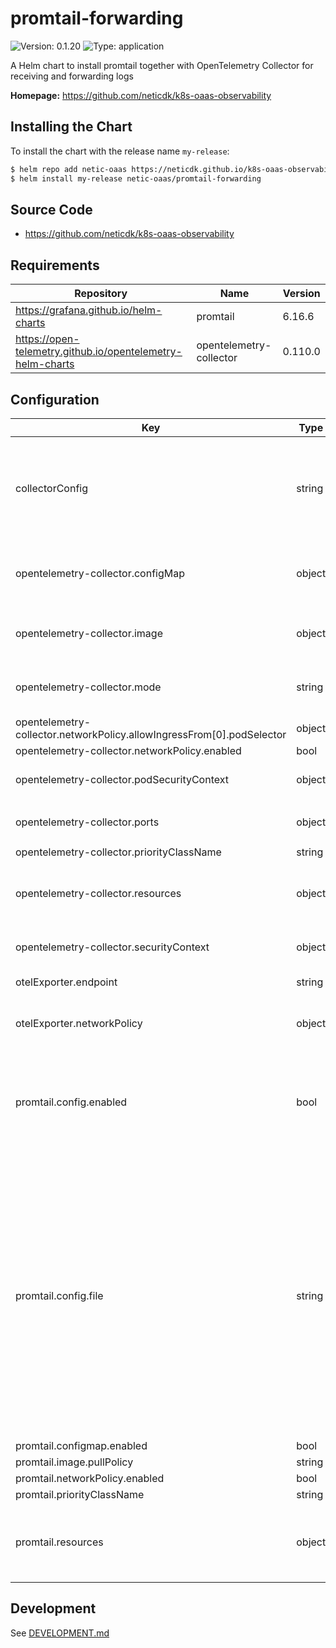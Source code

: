 # promtail-forwarding

![Version: 0.1.20](https://img.shields.io/badge/Version-0.1.20-informational?style=flat-square) ![Type: application](https://img.shields.io/badge/Type-application-informational?style=flat-square)

A Helm chart to install promtail together with OpenTelemetry Collector for receiving and forwarding logs

**Homepage:** <https://github.com/neticdk/k8s-oaas-observability>

## Installing the Chart

To install the chart with the release name `my-release`:

```bash
$ helm repo add netic-oaas https://neticdk.github.io/k8s-oaas-observability
$ helm install my-release netic-oaas/promtail-forwarding
```

## Source Code

* <https://github.com/neticdk/k8s-oaas-observability>

## Requirements

| Repository | Name | Version |
|------------|------|---------|
| https://grafana.github.io/helm-charts | promtail | 6.16.6 |
| https://open-telemetry.github.io/opentelemetry-helm-charts | opentelemetry-collector | 0.110.0 |

## Configuration

| Key | Type | Default | Description |
|-----|------|---------|-------------|
| collectorConfig | string | `"exporters:\n{{- if .Values.otelExporter.endpoint }}\n  otlphttp:\n    endpoint: {{ .Values.otelExporter.endpoint }}\n    tls:\n      insecure: true\n{{- else }}\n  debug: {}\n{{- end }}\nextensions:\n  health_check:\n    endpoint: ${env:MY_POD_IP}:13133\nprocessors:\n  batch: {}\n  memory_limiter:\n    check_interval: 5s\n    limit_percentage: 80\n    spike_limit_percentage: 25\nreceivers:\n  loki:\n    protocols:\n      grpc:\n        endpoint: ${env:MY_POD_IP}:3600\n      http:\n        endpoint: ${env:MY_POD_IP}:3500\n    use_incoming_timestamp: true\nservice:\n  extensions:\n  - health_check\n  pipelines:\n    logs:\n      exporters:\n{{- if .Values.otelExporter.endpoint }}\n      - otlphttp\n{{- else }}\n      - debug\n{{- end }}\n      processors:\n      - memory_limiter\n      - batch\n      receivers:\n      - loki\n  telemetry:\n    metrics:\n      address: ${env:MY_POD_IP}:8888\n"` | OpenTelemetry Collector yaml configuration. The input will be run through the Helm templating engine. |
| opentelemetry-collector.configMap | object | `{"create":false,"existingName":"true"}` | set up configuration matching the Promtail configuration |
| opentelemetry-collector.image | object | `{"pullPolicy":"Always","repository":"otel/opentelemetry-collector-contrib"}` | image must be "contrib" to include the Loki receiver |
| opentelemetry-collector.mode | string | `"deployment"` | should be deployet as Kubernetes "deployment" |
| opentelemetry-collector.networkPolicy.allowIngressFrom[0].podSelector | object | `{}` |  |
| opentelemetry-collector.networkPolicy.enabled | bool | `true` |  |
| opentelemetry-collector.podSecurityContext | object | `{"fsGroup":65534,"runAsGroup":65534,"runAsNonRoot":true,"runAsUser":65534}` | setting up strict security contexts |
| opentelemetry-collector.ports | object | `{"jaeger-compact":{"enabled":false},"jaeger-grpc":{"enabled":false},"jaeger-thrift":{"enabled":false},"loki-grpc":{"appProtocol":"grpc","containerPort":3600,"enabled":true,"hostPort":3600,"protocol":"TCP","servicePort":3600},"loki-http":{"containerPort":3500,"enabled":true,"hostPort":3500,"protocol":"TCP","servicePort":3500},"metrics":{"enabled":true},"otlp":{"enabled":false},"otlp-http":{"enabled":false},"zipkin":{"enabled":false}}` | only setup up port to receive Loki protocol |
| opentelemetry-collector.priorityClassName | string | `"secure-cloud-stack-technical-operations-critical"` |  |
| opentelemetry-collector.resources | object | `{"limits":{"memory":"48Mi"},"requests":{"cpu":"5m","memory":"48Mi"}}` | default resource allocation should be overriden |
| opentelemetry-collector.securityContext | object | `{"allowPrivilegeEscalation":false,"capabilities":{"drop":["ALL"]},"privileged":false,"readOnlyRootFilesystem":true}` | setting up strict security contexts |
| otelExporter.endpoint | string | `nil` | Endpoint for OTEL export |
| otelExporter.networkPolicy | object | `{"enabled":false,"port":4318,"to":null}` | Proprties to configure egress network policy |
| promtail.config.enabled | bool | `false` | The configuration is rendered by this chart so it should not be rendered by the included Promtail chart |
| promtail.config.file | string | `"server:\n  log_level: info\n  log_format: logfmt\n  http_listen_port: 3101\n\nclients:\n  - url: http://{{ include \"promtail-forwarding.opentelemetry-servicename\" . }}:3500/loki/api/v1/push\n\npositions:\n  filename: /run/promtail/positions.yaml\n\nscrape_configs:\n  # See also https://github.com/grafana/loki/blob/master/production/ksonnet/promtail/scrape_config.libsonnet for reference\n  - job_name: kubernetes-pods\n    pipeline_stages:\n      - cri: {}\n    kubernetes_sd_configs:\n      - role: pod\n    relabel_configs:\n      - source_labels:\n          - __meta_kubernetes_pod_controller_name\n        regex: ([0-9a-z-.]+?)(-[0-9a-f]{8,10})?\n        action: replace\n        target_label: __tmp_controller_name\n      - source_labels:\n          - __meta_kubernetes_pod_label_app_kubernetes_io_name\n          - __meta_kubernetes_pod_label_app\n          - __tmp_controller_name\n          - __meta_kubernetes_pod_name\n        regex: ^;*([^;]+)(;.*)?$\n        action: replace\n        target_label: app\n      - source_labels:\n          - __meta_kubernetes_pod_label_app_kubernetes_io_instance\n          - __meta_kubernetes_pod_label_instance\n        regex: ^;*([^;]+)(;.*)?$\n        action: replace\n        target_label: instance\n      - source_labels:\n          - __meta_kubernetes_pod_label_app_kubernetes_io_component\n          - __meta_kubernetes_pod_label_component\n        regex: ^;*([^;]+)(;.*)?$\n        action: replace\n        target_label: component\n      - action: replace\n        source_labels:\n        - __meta_kubernetes_pod_node_name\n        target_label: node_name\n      - action: replace\n        source_labels:\n        - __meta_kubernetes_namespace\n        target_label: namespace\n      - action: replace\n        replacement: $1\n        separator: /\n        source_labels:\n        - namespace\n        - app\n        target_label: job\n      - action: replace\n        source_labels:\n        - __meta_kubernetes_pod_name\n        target_label: pod\n      - action: replace\n        source_labels:\n        - __meta_kubernetes_pod_container_name\n        target_label: container\n      - action: replace\n        replacement: /var/log/pods/*$1/*.log\n        separator: /\n        source_labels:\n        - __meta_kubernetes_pod_uid\n        - __meta_kubernetes_pod_container_name\n        target_label: __path__\n      - action: replace\n        regex: true/(.*)\n        replacement: /var/log/pods/*$1/*.log\n        separator: /\n        source_labels:\n        - __meta_kubernetes_pod_annotationpresent_kubernetes_io_config_hash\n        - __meta_kubernetes_pod_annotation_kubernetes_io_config_hash\n        - __meta_kubernetes_pod_container_name\n        target_label: __path__\n      - action: replace\n        regex: ^;*([^;]+)(;.*)?$\n        source_labels:\n        - __meta_kubernetes_pod_label_app_kubernetes_io_version\n        - __meta_kubernetes_pod_label_version\n        target_label: version\n\nlimits_config:\n\ntracing:\n  enabled: false\n"` | The default yaml configuration. This can be overriden to filter or otherwise change the Promtail configuration. Note that the configuration sets up the OpenTelemetry Collector as target for the log data. |
| promtail.configmap.enabled | bool | `true` |  |
| promtail.image.pullPolicy | string | `"Always"` |  |
| promtail.networkPolicy.enabled | bool | `true` |  |
| promtail.priorityClassName | string | `"secure-cloud-stack-technical-operations-critical"` |  |
| promtail.resources | object | `{"limits":{"memory":"64Mi"},"requests":{"cpu":"10m","memory":"64Mi"}}` | Default resources should be overriden based on the usage |

## Development

See [DEVELOPMENT.md](../../DEVELOPMENT.md)
